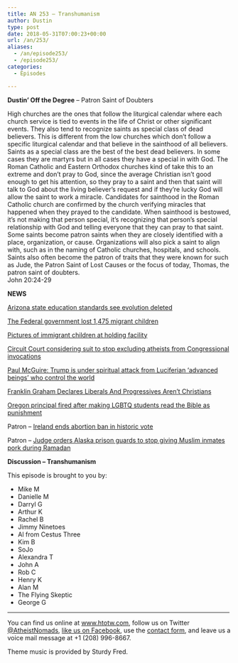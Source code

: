```yaml
---
title: AN 253 – Transhumanism
author: Dustin
type: post
date: 2018-05-31T07:00:23+00:00
url: /an/253/
aliases:
  - /an/episode253/
  - /episode253/
categories:
  - Episodes

---
```

<div id="buzzsprout-player-10552856"></div><script src="https://www.buzzsprout.com/1983601/10552856-episode-253-transhumanism.js?container_id=buzzsprout-player-10552856&player=small" type="text/javascript" charset="utf-8"></script>
<!--more-->
  
**Dustin&#8217; Off the Degree** &#8211; Patron Saint of Doubters

<div>
  High churches are the ones that follow the liturgical calendar where each church service is tied to events in the life of Christ or other significant events. They also tend to recognize saints as special class of dead believers. This is different from the low churches which don&#8217;t follow a specific liturgical calendar and that believe in the sainthood of all believers.
</div>

<div>
</div>

<div>
  Saints as a special class are the best of the best dead believers. In some cases they are martyrs but in all cases they have a special in with God. The Roman Catholic and Eastern Orthodox churches kind of take this to an extreme and don&#8217;t pray to God, since the average Christian isn&#8217;t good enough to get his attention, so they pray to a saint and then that saint will talk to God about the living believer&#8217;s request and if they&#8217;re lucky God will allow the saint to work a miracle. Candidates for sainthood in the Roman Catholic church are confirmed by the church verifying miracles that happened when they prayed to the candidate. When sainthood is bestowed, it&#8217;s not making that person special, it&#8217;s recognizing that person&#8217;s special relationship with God and telling everyone that they can pray to that saint.
</div>

<div>
</div>

<div>
  Some saints become patron saints when they are closely identified with a place, organization, or cause. Organizations will also pick a saint to align with, such as in the naming of Catholic churches, hospitals, and schools. Saints also often become the patron of traits that they were known for such as Jude, the Patron Saint of Lost Causes or the focus of today, Thomas, the patron saint of doubters.
</div>

<div>
</div>

<div>
  John 20:24-29
</div>

<div>
</div>

**NEWS**

<a href="https://arstechnica.com/science/2018/05/arizona-official-waters-down-states-science-education-standards/" target="_blank" rel="noopener">Arizona state education standards see evolution deleted</a>

<a href="https://www.azcentral.com/story/opinion/op-ed/ej-montini/2018/05/22/immigration-children-separate-families-lost-kirstjen-nielson/631627002/" target="_blank" rel="noopener">The Federal government lost 1,475 migrant children</a>

 <a href="https://www.azcentral.com/picture-gallery/news/politics/immigration/2014/06/18/first-glimpse-of-immigrant-children-at-holding-facility/10808687/" target="_blank" rel="noopener">Pictures of immigrant children at holding facility</a>

<a href="https://www.atheists.org/2018/05/barker-invocation-brief/" target="_blank" rel="noopener">Circuit Court considering suit to stop excluding atheists from Congressional invocations</a>

<a href="http://www.rightwingwatch.org/post/paul-mcguire-trump-is-under-spiritual-attack-from-luciferian-advanced-beings-who-control-the-world/" target="_blank" rel="noopener">Paul McGuire: Trump is under spiritual attack from Luciferian ‘advanced beings’ who control the world</a>

<a href="https://bluestatedaily.com/franklin-graham-declares-liberals-and-progressives-arent-christians/" target="_blank" rel="noopener">Franklin Graham Declares Liberals And Progressives Aren&#8217;t Christians</a>

<a href="http://www.patheos.com/blogs/friendlyatheist/2018/05/23/oregon-principal-fired-after-making-lgbtq-students-read-the-bible-as-punishment/" target="_blank" rel="noopener">Oregon principal fired after making LGBTQ students read the Bible as punishment</a>

Patron &#8211; <a href="https://www.rawstory.com/2018/05/ireland-ends-abortion-ban-historic-vote/" target="_blank" rel="noopener">Ireland ends abortion ban in historic vote</a>

Patron &#8211; <a href="https://thinkprogress.org/judge-alaska-prison-guards-muslim-inmates-pork-ramadan-287ad4d1108d/" target="_blank" rel="noopener">Judge orders Alaska prison guards to stop giving Muslim inmates pork during Ramadan</a>

**Discussion &#8211; Transhumanism**

This episode is brought to you by:

* Mike M  
* Danielle M  
* Darryl G  
* Arthur K  
* Rachel B  
* Jimmy Ninetoes  
* Al from Cestus Three  
* Kim B  
* SoJo  
* Alexandra T  
* John A  
* Rob C  
* Henry K  
* Alan M  
* The Flying Skeptic  
* George G

<hr width="500" />

You can find us online at <a href="https://www.htotw.com/" target="_blank" rel="noopener">www.htotw.com</a>, follow us on Twitter <a href="https://htotw.com/twitter" target="_blank" rel="noopener">@AtheistNomads</a>, <a href="https://htotw.com/facebook" target="_blank" rel="noopener">like us on Facebook</a>, use the [contact form](https://htotw.com/contact), and leave us a voice mail message at +1 (208) 996-8667.

Theme music is provided by Sturdy Fred.